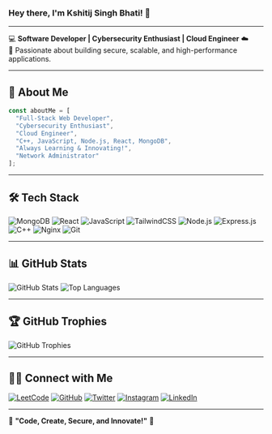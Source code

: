### Hey there, I'm Kshitij Singh Bhati! 👋

---

💻 **Software Developer | Cybersecurity Enthusiast | Cloud Engineer** ☁️  
🔹 Passionate about building secure, scalable, and high-performance applications.

---

## 🚀 About Me
```javascript
const aboutMe = [
  "Full-Stack Web Developer",
  "Cybersecurity Enthusiast",
  "Cloud Engineer",
  "C++, JavaScript, Node.js, React, MongoDB",
  "Always Learning & Innovating!",
  "Network Administrator"
];
```

---

## 🛠️ Tech Stack
![MongoDB](https://img.shields.io/badge/MongoDB-4EA94B?style=for-the-badge&logo=mongodb&logoColor=white)
![React](https://img.shields.io/badge/React-61DAFB?style=for-the-badge&logo=react&logoColor=black)
![JavaScript](https://img.shields.io/badge/JavaScript-F7DF1E?style=for-the-badge&logo=javascript&logoColor=black)
![TailwindCSS](https://img.shields.io/badge/TailwindCSS-06B6D4?style=for-the-badge&logo=tailwindcss&logoColor=white)
![Node.js](https://img.shields.io/badge/Node.js-339933?style=for-the-badge&logo=node.js&logoColor=white)
![Express.js](https://img.shields.io/badge/Express.js-000000?style=for-the-badge&logo=express&logoColor=white)
![C++](https://img.shields.io/badge/C++-00599C?style=for-the-badge&logo=c%2B%2B&logoColor=white)
![Nginx](https://img.shields.io/badge/Nginx-009639?style=for-the-badge&logo=nginx&logoColor=white)
![Git](https://img.shields.io/badge/Git-F05032?style=for-the-badge&logo=git&logoColor=white)

---

## 📊 GitHub Stats
![GitHub Stats](https://github-readme-stats.vercel.app/api?username=beekntr&show_icons=true&theme=radical)
![Top Languages](https://github-readme-stats.vercel.app/api/top-langs/?username=beekntr&layout=compact&theme=radical)

---

## 🏆 GitHub Trophies
![GitHub Trophies](https://github-profile-trophy.vercel.app/?username=beekntr&theme=radical&margin-w=15&margin-h=15&no-bg=true&no-frame=true)

---

## 👯‍♂️ Connect with Me
[![LeetCode](https://img.shields.io/badge/LeetCode-000?style=for-the-badge&logo=leetcode&logoColor=yellow)](https://leetcode.com/u/beekntr/)
[![GitHub](https://img.shields.io/badge/GitHub-181717?style=for-the-badge&logo=github&logoColor=white)](https://github.com/beekntr)
[![Twitter](https://img.shields.io/badge/Twitter-1DA1F2?style=for-the-badge&logo=twitter&logoColor=white)](https://twitter.com/_ksiij)
[![Instagram](https://img.shields.io/badge/Instagram-E4405F?style=for-the-badge&logo=instagram&logoColor=white)](https://instagram.com/_ksiij)
[![LinkedIn](https://img.shields.io/badge/LinkedIn-0077B5?style=for-the-badge&logo=linkedin&logoColor=white)](https://www.linkedin.com/in/kshitijsinghbhati)

---

🌟 **"Code, Create, Secure, and Innovate!"** 🚀
